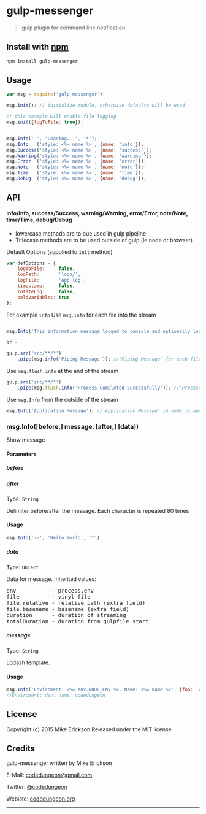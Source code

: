# gulp-messenger 

> gulp plugin for command line notification

## Install with [npm](npmjs.org)

```sh
npm install gulp-messenger
```

## Usage

```js
var msg = require('gulp-messenger');

msg.init(); // initialize module, otherwise defaults will be used

// this example will enable file logging
msg.init({logToFile: true});


msg.Info('-', 'Loading...', '*');
msg.Info   ('style: <%= name %>', {name: 'info'});
msg.Success('style: <%= name %>', {name: 'success'});
msg.Warning('style: <%= name %>', {name: 'warning'});
msg.Error  ('style: <%= name %>', {name: 'error'});
msg.Note   ('style: <%= name %>', {name: 'note'});
msg.Time   ('style: <%= name %>', {name: 'time'});
msg.Debug  ('style: <%= name %>', {name: 'debug'});
```


## API
#### info/Info, success/Success, warning/Warning, error/Error, note/Note, time/Time, debug/Debug

- lowercase methods are to bue used in gulp pipeline
- Titlecase methods are to be used outside of gulp (ie node or browser)

Default Options (supplied to `init` method)

```js
var defOptions = {
    logToFile:     false,
    logPath:       'logs/',
    logFile:       'app.log',
    timestamp:     false,
    rotateLog:     false,
    boldVariables: true
};
```

For example `info`
Use `msg.info` for each file into the stream

```js

msg.Info('This information message logged to console and optionally log');

or -

gulp.src('src/**/*')
    .pipe(msg.info('Piping Message')); //'Piping Message' for each file
```

Use `msg.flush.info` at the and of the stream

```js
gulp.src('src/**/*')
    .pipe(msg.flush.info('Process Completed Successfully')); //'Process Completed Successfully' at the and of stream
```

Use `msg.Info` from the outside of the stream

```js
msg.Info('Application Message'); //'Application Message' in node.js application
```

### msg.Info([before,] message, [after,] [data])

Show message

#### Parameters

##### before
##### after
Type: `String`

Delimiter before/after the message. Each character is repeated 80 times

#### Usage

```js
msg.Info('--', 'Hello World', '*')
```

##### data
Type: `Object`

Data for message. Inherited values:

<pre>
env           - process.env
file          - vinyl file
file.relative - relative path (extra field)
file.basename - basename (extra field)
duration      - duration of streaming
totalDuration - duration from gulpfile start
</pre>


##### message
Type: `String`

Lodash template.

#### Usage

```js
msg.Info('Enviroment: <%= env.NODE_ENV %>. Name: <%= name %>', {foo: 'codedungeon'})
//Enviroment: dev. name: codedungeon
```


## License

Copyright (c) 2015 Mike Erickson
Released under the MIT license


## Credits

gulp-messenger written by Mike Erickson

E-Mail: [codedungeon@gmail.com](mailto:codedungeon@gmail.com)

Twitter: [@codedungeon](http://twitter.com/codedungeon)

Webiste: [codedungeon.org](http://codedungeon.org)

***
